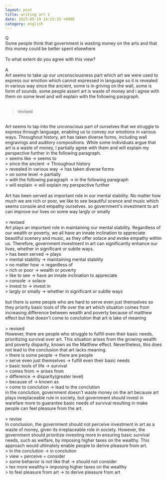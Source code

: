 ```yaml
---
layout: post
title: writing art 1
date: 2023-05-19 14:23:33 +0900
category: english
---
```

Q
<br/>
Some people think that government is wasting money on the arts and that this money could be better spent elsewhere
<br/>
<br/>
To what extent do you agree with this view?
<br/>
<br/>
A
<br/>
Art seems to take up our unconsciousness part which art we were used to express our emotion which cannot expressed in language so it is revealed in various way since the ancient, some is in griving on the wall, some is form of sounds. some people assert art is waste of money and i agree with them on some level and will explain with the following parpgraph.
<br/>
<br/>
> revised 

<br/>
Art seems to tap into the unconscious part of ourselves that we struggle to express through language, enabling us to convey our emotions in various ways. Throughout history, art has taken diverse forms, including wall engravings and auditory compositions. While some individuals argue that art is a waste of money, I partially agree with them and will explain my perspective further in the following paragraph.
<br/>
> seems like -> seems to
<br/>
> since the ancient -> Throughout history
<br/>
> revealed in various way -> has taken diverse forms
<br/>
> on some level -> partially
<br/>
> with the following paragraph -> in the following paragraph
<br/>
> will explain -> will explain my perspective further

<br/>
<br/>
Art has been served as important role in our mental stability. No matter how much we are rich or poor, we like to see beautiful scence and music which seems console and empathy ourselves. so government's investment to art can improve our lives on some way largly or smally
<br/>
<br/>
> revised

<br/>
Art plays an important role in maintaining our mental stability. Regardless of our wealth or poverty, we all have an innate inclination to appreciate beautiful scenery and music, as they offer solace and evoke empathy within us. Therefore, government investment in art can significantly enhance our lives, whether in significant or subtle ways.
<br/>
> has been served -> plays
<br/>
> mental stability -> maintaining mental stability
<br/>
> no matter how -> regardless of 
<br/>
> rich or poor -> wealth or poverty
<br/>
> like to see -> have an innate inclination to appreciate
<br/>
> console -> solace
<br/>
> invest to -> invest in
<br/>
> largly or smally -> whether in significant or subtle ways

<br/>
<br/>
but there is some people who are hard to serve even just themselves so they priority basic tools of life over the art which situation comes from increasing difference between wealth and poverty because of matthew effect but that doesn't come to conclution that art is lake of meaning
<br/>
<br/>
> revised

<br/>
However, there are people who struggle to fulfill even their basic needs, prioritizing survival over art. This situation arises from the growing wealth and poverty disparity, known as the Matthew effect. Nevertheless, this does not lead to the conclusion that art lacks meaning.
<br/>
> there is some people -> there are people
<br/>
> serve even just themselves -> fulfill even their basic needs
<br/>
> basic tools of life -> survival
<br/>
> comes from -> arises from
<br/>
> difference -> disparity(greater level)
<br/>
> because of -> known as
<br/>
> come to conclution -> lead to the conclution

<br/>
in the conclution, government doesn't waste money on the art because art plays inreplaceable rule in society, but government should invest in warefare more to guarantee basic needs of survival resulting in make people can feel pleasure from the art.
<br/>
<br/>
> revise

<br/>
In conclusion, the government should not perceive investment in art as a waste of money, given its irreplaceable role in society. However, the government should prioritize investing more in ensuring basic survival needs, such as welfare, by imposing higher taxes on the wealthy. This approach would ultimately enable people to derive pleasure from art.
<br/>
> in the conclution -> in conclution
<br/>
> view = perceive = consider
<br/>
> some behavior is not like that -> should not consider
<br/>
> tex more wealthy-> imposing higher taxes on the wealthy
<br/>
> to feel pleasure from art -> to derive pleasure from art
